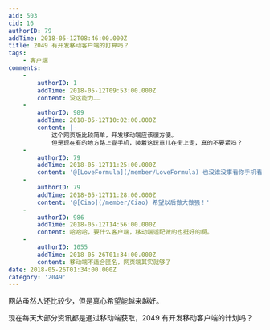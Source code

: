 ```yaml
---
aid: 503
cid: 16
authorID: 79
addTime: 2018-05-12T08:46:00.000Z
title: 2049 有开发移动客户端的打算吗？
tags:
    - 客户端
comments:
    -
        authorID: 1
        addTime: 2018-05-12T09:53:00.000Z
        content: 没这能力……
    -
        authorID: 989
        addTime: 2018-05-12T10:02:00.000Z
        content: |-
            这个网页版比较简单，开发移动端应该很方便。  
            但是现在有的地方路上查手机，装着这玩意儿在街上走，真的不要紧吗？
    -
        authorID: 79
        addTime: 2018-05-12T11:25:00.000Z
        content: '@[LoveFormula](/member/LoveFormula) 也没谁没事看你手机看什么吧，像地铁那种很挤就自己注意下咯'
    -
        authorID: 79
        addTime: 2018-05-12T11:28:00.000Z
        content: '@[Ciao](/member/Ciao) 希望以后做大做强！'
    -
        authorID: 986
        addTime: 2018-05-12T14:56:00.000Z
        content: 哈哈哈，要什么客户端，移动端适配做的也挺好的啊。
    -
        authorID: 1055
        addTime: 2018-05-26T01:34:00.000Z
        content: 移动端不适合匿名，网页端其实就够了
date: 2018-05-26T01:34:00.000Z
category: '2049'
---
```


网站虽然人还比较少，但是真心希望能越来越好。

现在每天大部分资讯都是通过移动端获取，2049 有开发移动客户端的计划吗？

